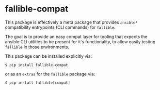 # fallible-compat

This package is effectively a meta package that provides `ansible*` compatibility entrypoints (CLI commands) for `fallible`.

The goal is to provide an easy compat layer for tooling that expects the ansible CLI utilities to be present for it's functionality, to allow easily testing `fallible` in those environments.

This package can be installed explicitly via:

```shell
$ pip install fallible-compat
```

or as an `extras` for the `fallible` package via:

```shell
$ pip install fallible[compat]
```
